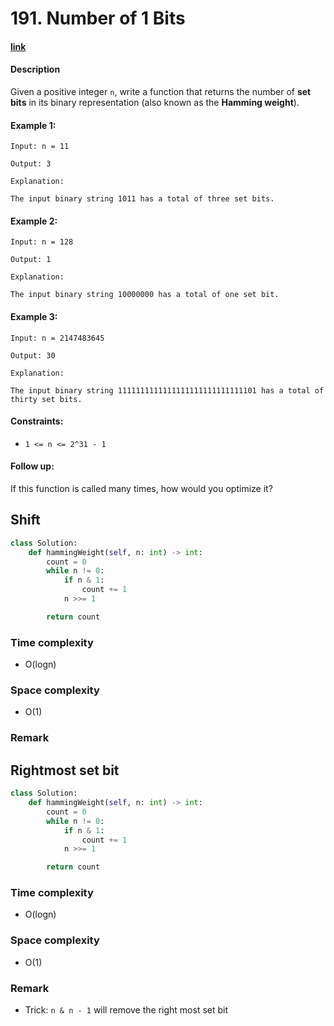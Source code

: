 # 191. Number of 1 Bits

#### [link](https://leetcode.com/problems/number-of-1-bits/)

#### Description
Given a positive integer `n`, write a function that returns the number of **set bits** in its binary representation (also known as the **Hamming weight**).

#### Example 1:
```
Input: n = 11

Output: 3

Explanation:

The input binary string 1011 has a total of three set bits.
```
#### Example 2:
```
Input: n = 128

Output: 1

Explanation:

The input binary string 10000000 has a total of one set bit.
```
#### Example 3:
```
Input: n = 2147483645

Output: 30

Explanation:

The input binary string 1111111111111111111111111111101 has a total of thirty set bits.
```

#### Constraints:
* `1 <= n <= 2^31 - 1`

#### Follow up: 
If this function is called many times, how would you optimize it?

## Shift
```python
class Solution:
    def hammingWeight(self, n: int) -> int:
        count = 0
        while n != 0:
            if n & 1:
                count += 1
            n >>= 1

        return count
```
### Time complexity
* O(logn)
### Space complexity
* O(1)
### Remark

## Rightmost set bit
```python
class Solution:
    def hammingWeight(self, n: int) -> int:
        count = 0
        while n != 0:
            if n & 1:
                count += 1
            n >>= 1

        return count
```
### Time complexity
* O(logn)
### Space complexity
* O(1)
### Remark
* Trick: `n & n - 1` will remove the right most set bit